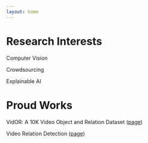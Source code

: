 ```yaml
---
layout: home
---
```

# Research Interests

Computer Vision

Crowdsourcing

Explainable AI


# Proud Works

VidOR: A 10K Video Object and Relation Dataset ([page](docs/vidor.html))

Video Relation Detection ([page](docs/imagenet-vidvrd.html))
